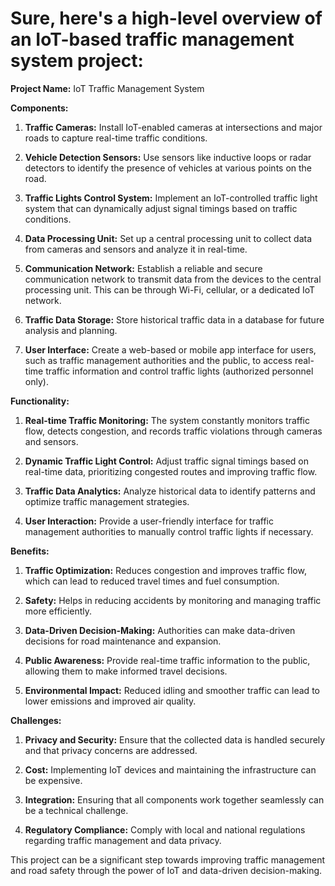 # Sure, here's a high-level overview of an IoT-based traffic management system project:

**Project Name:** IoT Traffic Management System

**Components:**

1. **Traffic Cameras:** Install IoT-enabled cameras at intersections and major roads to capture real-time traffic conditions.

2. **Vehicle Detection Sensors:** Use sensors like inductive loops or radar detectors to identify the presence of vehicles at various points on the road.

3. **Traffic Lights Control System:** Implement an IoT-controlled traffic light system that can dynamically adjust signal timings based on traffic conditions.

4. **Data Processing Unit:** Set up a central processing unit to collect data from cameras and sensors and analyze it in real-time.

5. **Communication Network:** Establish a reliable and secure communication network to transmit data from the devices to the central processing unit. This can be through Wi-Fi, cellular, or a dedicated IoT network.

6. **Traffic Data Storage:** Store historical traffic data in a database for future analysis and planning.

7. **User Interface:** Create a web-based or mobile app interface for users, such as traffic management authorities and the public, to access real-time traffic information and control traffic lights (authorized personnel only).

**Functionality:**

1. **Real-time Traffic Monitoring:** The system constantly monitors traffic flow, detects congestion, and records traffic violations through cameras and sensors.

2. **Dynamic Traffic Light Control:** Adjust traffic signal timings based on real-time data, prioritizing congested routes and improving traffic flow.

3. **Traffic Data Analytics:** Analyze historical data to identify patterns and optimize traffic management strategies.

4. **User Interaction:** Provide a user-friendly interface for traffic management authorities to manually control traffic lights if necessary.

**Benefits:**

1. **Traffic Optimization:** Reduces congestion and improves traffic flow, which can lead to reduced travel times and fuel consumption.

2. **Safety:** Helps in reducing accidents by monitoring and managing traffic more efficiently.

3. **Data-Driven Decision-Making:** Authorities can make data-driven decisions for road maintenance and expansion.

4. **Public Awareness:** Provide real-time traffic information to the public, allowing them to make informed travel decisions.

5. **Environmental Impact:** Reduced idling and smoother traffic can lead to lower emissions and improved air quality.

**Challenges:**

1. **Privacy and Security:** Ensure that the collected data is handled securely and that privacy concerns are addressed.

2. **Cost:** Implementing IoT devices and maintaining the infrastructure can be expensive.

3. **Integration:** Ensuring that all components work together seamlessly can be a technical challenge.

4. **Regulatory Compliance:** Comply with local and national regulations regarding traffic management and data privacy.

This project can be a significant step towards improving traffic management and road safety through the power of IoT and data-driven decision-making.
